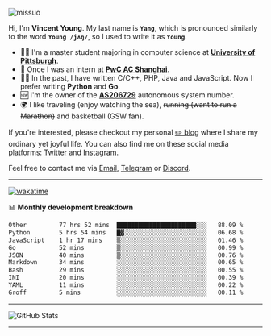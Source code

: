 <p align="left"> <img src="https://komarev.com/ghpvc/?username=missuo&label=Profile%20views&color=0e75b6&style=flat" alt="missuo" /> </p>


Hi, I'm **Vincent Young**. My last name is **`Yang`**, which is pronounced similarly to the word **`Young /jʌŋ/`**, so I used to write it as **`Young`**. 

-  👨‍🎓 I'm a master student majoring in computer science at [**University of Pittsburgh**](https://www.pitt.edu).
-  💼 Once I was an intern at **[PwC AC Shanghai](https://www.linkedin.com/company/pwc-ac-shanghai/)**.
-  👨‍💻 In the past, I have written C/C++, PHP, Java and JavaScript. Now I prefer writing **Python** and **Go**.
-  🆕 I'm the owner of the **[AS206729](https://bgp.tools/AS206729)** autonomous system number.
-  🌍 I like traveling (enjoy watching the sea), ~~running (want to run a Marathon)~~ and basketball (GSW fan).

If you're interested, please checkout my personal [✏️ blog](https://missuo.me/) where I share my ordinary yet joyful life. You can also find me on these social media platforms: [Twitter](https://twitter.com/m1ssuo) and [Instagram](https://www.instagram.com/m1ssuo).

Feel free to contact me via <a href="mailto:i@yyt.moe">Email</a>, [Telegram](https://t.me/missuo) or [Discord](https://discordapp.com/users/missuo#7448).

-------

[![wakatime](https://wakatime.com/badge/user/c13cd961-40ca-417a-afb6-1f9ea8ac295c.svg)](https://wakatime.com/@missuo)

📊 **Monthly development breakdown**
<!--START_SECTION:waka-->

```txt
Other         77 hrs 52 mins  ██████████████████████░░░   88.09 %
Python        5 hrs 54 mins   █▓░░░░░░░░░░░░░░░░░░░░░░░   06.68 %
JavaScript    1 hr 17 mins    ▒░░░░░░░░░░░░░░░░░░░░░░░░   01.46 %
Go            52 mins         ▒░░░░░░░░░░░░░░░░░░░░░░░░   00.99 %
JSON          40 mins         ▒░░░░░░░░░░░░░░░░░░░░░░░░   00.76 %
Markdown      34 mins         ░░░░░░░░░░░░░░░░░░░░░░░░░   00.65 %
Bash          29 mins         ░░░░░░░░░░░░░░░░░░░░░░░░░   00.55 %
INI           20 mins         ░░░░░░░░░░░░░░░░░░░░░░░░░   00.39 %
YAML          11 mins         ░░░░░░░░░░░░░░░░░░░░░░░░░   00.22 %
Groff         5 mins          ░░░░░░░░░░░░░░░░░░░░░░░░░   00.11 %
```

<!--END_SECTION:waka-->

-------

![GitHub Stats](https://github-readme-stats-opal-alpha-76.vercel.app/api?username=missuo&show_icons=true&theme=transparent)

-------

